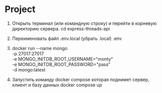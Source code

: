 # Project

1. Открыть терминал (или командную строку) и перейти в корневую директорию сервера.
cd express-threads-api

2. Переименовать файл .env.local (убрать .local)
.env

5. docker run --name mongo \
       -p 27017:27017 \
       -e MONGO_INITDB_ROOT_USERNAME="monty" \
       -e MONGO_INITDB_ROOT_PASSWORD="pass" \
       -d mongo:latest

4. Запустить команду docker compose которая поднимет сервер, клиент и базу данных
docker compose up
